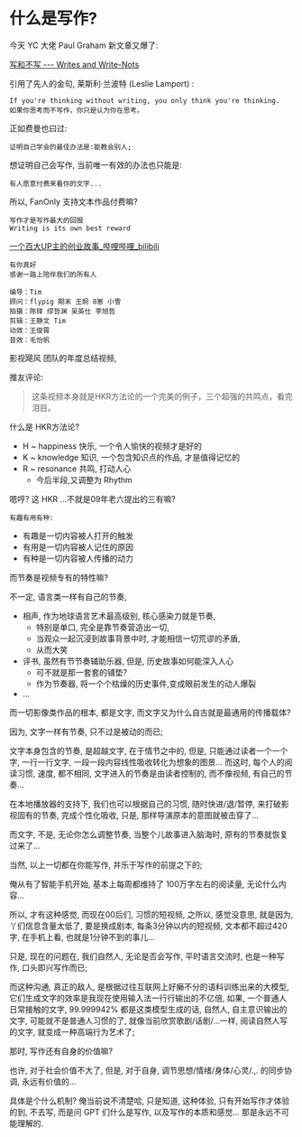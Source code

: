 # 什么是写作?

今天 YC 大佬 Paul Graham 新文章又爆了:

[写和不写 --- Writes and Write-Nots](https://paulgraham.com/writes.html)

引用了先人的金句,  莱斯利·兰波特 (Leslie Lamport) :

    If you're thinking without writing, you only think you're thinking.
    如果你思考而不写作，你只是认为你在思考。

正如费曼也曰过:

    证明自己学会的最佳办法是:能教会别人;

想证明自己会写作,
当前唯一有效的办法也只能是:

    有人愿意付费来看你的文字...

所以, FanOnly 支持文本作品付费嘛?

    写作才是写作最大的回报
    Writing is its own best reward


[一个百大UP主的创业故事_哔哩哔哩_bilibili](https://www.bilibili.com/video/BV1Bb4y1R7WQ/)

    有你真好
    感谢一路上陪伴我们的所有人

    编导：Tim
    顾问：flypig 期末 王炯 8崽 小雪
    拍摄：陈铎 缪哲渊 吴英仕 李旭哲
    剪辑：王静文 Tim
    动效：王俊霄
    音效：毛怡帆

影视飓风 团队的年度总结视频, 

推友评论:

> 这条视频本身就是HKR方法论的一个完美的例子，三个超强的共鸣点，看完泪目。


什么是 HKR方法论?

- H ~ happiness 快乐, 一个令人愉快的视频才是好的
- K ~ knowledge 知识, 一个包含知识点的作品, 才是值得记忆的
- R ~ resonance 共鸣, 打动人心
    - 今后半段,又调整为 Rhythm

嗯哼? 
这 HKR ...不就是09年老六提出的三有嘛?

    有趣有用有种:

- 有趣是一切内容被人打开的触发
- 有用是一切内容被人记住的原因
- 有种是一切内容被人传播的动力

而节奏是视频专有的特性嘛?

不一定, 语言类一样有自己的节奏,

- 相声, 作为地球语言艺术最高级别, 核心感染力就是节奏, 
    - 特别是单口, 完全是靠节奏营造出一切,
    - 当观众一起沉浸到故事背景中时, 才能相信一切荒谬的矛盾,
    - 从而大笑
- 评书, 虽然有节节奏辅助乐器, 但是, 历史故事如何能深入人心
    - 可不就是那一套套的铺垫?
    - 作为节奏器, 将一个个枯燥的历史事件,变成眼前发生的动人爆裂
- ...

而一切影像类作品的根本, 都是文字,
而文字又为什么自古就是最通用的传播载体?

因为, 文字一样有节奏, 只不过是被动的而已;

文字本身包含的节奏, 是超越文字, 在于情节之中的,
但是, 只能通过读者一个一个字, 一行一行文字, 一段一段内容线性吸收转化为想象的图景...
而这时, 每个人的阅读习惯, 速度, 都不相同,
文字进入的节奏是由读者控制的,
而不像视频, 有自己的节奏...

在本地播放器的支持下, 我们也可以根据自己的习惯, 随时快进/退/暂停,
来打破影视固有的节奏, 完成个性化吸收,
只是, 那样导演原本的意图就被击穿了...

而文字, 不是, 无论你怎么调整节奏, 当整个儿故事进入脑海时, 
原有的节奏就恢复过来了...

当然, 以上一切都在你能写作, 并乐于写作的前提之下的;

俺从有了智能手机开始, 基本上每周都维持了 100万字左右的阅读量,
无论什么内容...

所以, 才有这种感觉, 
而现在00后们, 习惯的短视频, 之所以, 感觉没意思,
就是因为, 丫们信息含量太低了,
要是换成剧本, 每条3分钟以内的短视频, 文本都不超过420字,
在手机上看, 也就是1分钟不到的事儿...

只是, 现在的问题在, 我们自然人, 无论是否会写作,
平时语言交流时, 也是一种写作, 口头即兴写作而已;

而这种沟通, 真正的敌人, 是根据过往互联网上好癞不分的语料训练出来的大模型,
它们生成文字的效率是我现在使用输入法一行行输出的不亿倍,
如果, 一个普通人日常接触的文字, 99.999942% 都是这类模型生成的话,
自然人, 自主意识输出的文字, 可能就不是普通人习惯的了,
就像当前欣赏歌剧/话剧/...一样,
阅读自然人写的文字, 就变成一种高端行为艺术了;

那时, 写作还有自身的价值嘛?

也许, 对于社会价值不大了,
但是, 对于自身, 调节思想/情绪/身体/心灵/.,. 的同步协调,
永远有价值的...

具体是个什么机制? 俺当前说不清楚哈, 只是知道,
这种体验, 只有开始写作才体验的到,
不去写, 而是问 GPT 们什么是写作, 以及写作的本质和感觉...
那是永远不可能理解的.